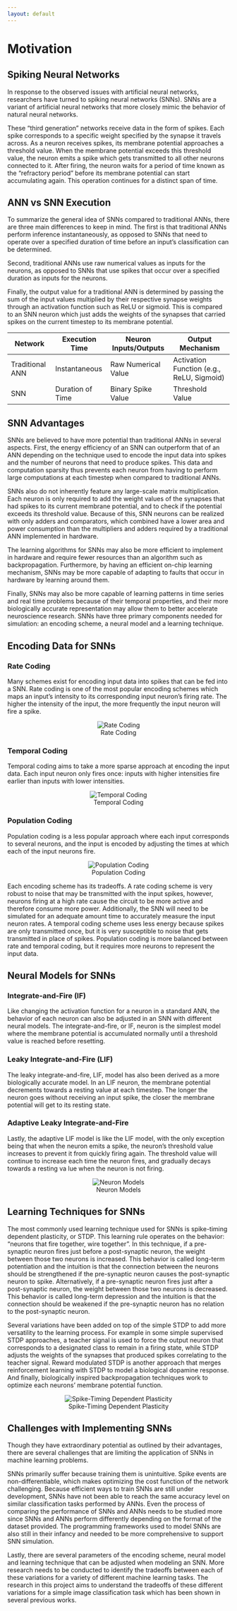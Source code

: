 ```yaml
---
layout: default
---
```

# Motivation

## Spiking Neural Networks
In response to the observed issues with artificial neural networks, researchers have turned to spiking neural networks (SNNs). SNNs are a variant of artificial neural networks that more closely mimic the behavior of natural neural networks. 

These “third generation” networks receive data in the form of spikes. Each spike corresponds to a specific weight specified by the synapse it travels across. As a neuron receives spikes, its membrane potential approaches a threshold value. When the membrane potential exceeds this threshold value, the neuron emits a spike which gets transmitted to all other neurons connected to it. After firing, the neuron waits for a period of time known as the “refractory period” before its membrane potential can start accumulating again. This operation continues for a distinct span of time.

## ANN vs SNN Execution
To summarize the general idea of SNNs compared to traditional ANNs, there are three main differences to keep in mind. The first is that traditional ANNs perform inference instantaneously, as opposed to SNNs that need to operate over a specified duration of time before an input’s classification can be determined. 

Second, traditional ANNs use raw numerical values as inputs for the neurons, as opposed to SNNs that use spikes that occur over a specified duration as inputs for the neurons. 

Finally, the output value for a traditional ANN is determined by passing the sum of the input values multiplied by their respective synapse weights through an activation function such as ReLU or sigmoid. This is compared to an SNN neuron which just adds the weights of the synapses that carried spikes on the current timestep to its membrane potential.

| Network         | Execution Time   | Neuron Inputs/Outputs | Output Mechanism                          |
|-----------------|------------------|-----------------------|-------------------------------------------|
| Traditional ANN | Instantaneous    | Raw Numerical Value   | Activation Function (e.g., ReLU, Sigmoid) |
| SNN             | Duration of Time | Binary Spike Value    | Threshold Value                           |

## SNN Advantages
SNNs are believed to have more potential than traditional ANNs in several aspects. First, the energy efficiency of an SNN can outperform that of an ANN depending on the technique used to encode the input data into spikes and the number of neurons that need to produce spikes. This data and computation sparsity thus prevents each neuron from having to perform large computations at each timestep when compared to traditional ANNs.

SNNs also do not inherently feature any large-scale matrix multiplication. Each neuron is only required to add the weight values of the synapses that had spikes to its current membrane potential, and to check if the potential exceeds its threshold value. Because of this, SNN neurons can be realized with only adders and comparators, which combined have a lower area and power consumption than the multipliers and adders required by a traditional ANN implemented in hardware.

The learning algorithms for SNNs may also be more efficient to implement in hardware and require fewer resources than an algorithm such as backpropagation. Furthermore, by having an efficient on-chip learning mechanism, SNNs may be more capable of adapting to faults that occur in hardware by learning around them.

Finally, SNNs may also be more capable of learning patterns in time series and real time problems because of their temporal properties, and their more biologically accurate representation may allow them to better accelerate neuroscience research.
SNNs have three primary components needed for simulation: an encoding scheme, a neural model and a learning technique.

## Encoding Data for SNNs

### Rate Coding
Many schemes exist for encoding input data into spikes that can be fed into a SNN. Rate coding is one of the most popular encoding schemes which maps an input’s intensity to its corresponding input neuron’s firing rate. The higher the intensity of the input, the more frequently the input neuron will fire a spike.


<div align="center">
<img src="../resources/rate_coding.png" alt="Rate Coding">
<figcaption class="custom_caption">Rate Coding</figcaption>
</div>

### Temporal Coding
Temporal coding aims to take a more sparse approach at encoding the input data. Each input neuron only fires once: inputs with higher intensities fire earlier than inputs with lower intensities.

<div align="center">
<img src="../resources/temporal_coding.png" alt="Temporal Coding">
<figcaption class="custom_caption">Temporal Coding</figcaption>
</div>


### Population Coding
Population coding is a less popular approach where each input corresponds to several neurons, and the input is encoded by adjusting the times at which each of the input neurons fire.

<div align="center">
<img src="../resources/population_coding.png" alt="Population Coding">
<figcaption class="custom_caption">Population Coding</figcaption>
</div>


Each encoding scheme has its tradeoffs. A rate coding scheme is very robust to noise that may be transmitted with the input spikes, however, neurons firing at a high rate cause the circuit to be more active and therefore consume more power. Additionally, the SNN will need to be simulated for an adequate amount time to accurately measure the input neuron rates. A temporal coding scheme uses less energy because spikes are only transmitted once, but it is very susceptible to noise that gets transmitted in place of spikes. Population coding is more balanced between rate and temporal coding, but it requires more neurons to represent the input data.

## Neural Models for SNNs

### Integrate-and-Fire (IF)
Like changing the activation function for a neuron in a standard ANN, the behavior of each neuron can also be adjusted in an SNN with different neural models. The integrate-and-fire, or IF, neuron is the simplest model where the membrane potential is accumulated normally until a threshold value is reached before resetting.

### Leaky Integrate-and-Fire (LIF)
The leaky integrate-and-fire, LIF, model has also been derived as a more biologically accurate model. In an LIF neuron, the membrane potential decrements towards a resting value at each timestep. The longer the neuron goes without receiving an input spike, the closer the membrane potential will get to its resting state.

### Adaptive Leaky Integrate-and-Fire
Lastly, the adaptive LIF model is like the LIF model, with the only exception being that when the neuron emits a spike, the neuron’s threshold value increases to prevent it from quickly firing again. The threshold value will continue to increase each time the neuron fires, and gradually decays towards a resting va
lue when the neuron is not firing.

<div align="center">
<img src="../resources/neuron_models.png" alt="Neuron Models">
<figcaption class="custom_caption">Neuron Models</figcaption>
</div>

## Learning Techniques for SNNs
The most commonly used learning technique used for SNNs is spike-timing dependent plasticity, or STDP. This learning rule operates on the behavior: “neurons that fire together, wire together”. In this technique, if a pre-synaptic neuron fires just before a post-synaptic neuron, the weight between those two neurons is increased. This behavior is called long-term potentiation and the intuition is that the connection between the neurons should be strengthened if the pre-synaptic neuron causes the post-synaptic neuron to spike. Alternatively, if a pre-synaptic neuron fires just after a post-synaptic neuron, the weight between those two neurons is decreased. This behavior is called long-term depression and the intuition is that the connection should be weakened if the pre-synaptic neuron has no relation to the post-synaptic neuron.

Several variations have been added on top of the simple STDP to add more versatility to the learning process. For example in some simple supervised STDP approaches, a teacher signal is used to force the output neuron that corresponds to a designated class to remain in a firing state, while STDP adjusts the weights of the synapses that produced spikes correlating to the teacher signal. Reward modulated STDP is another approach that merges reinforcement learning with STDP to model a biological dopamine response. And finally, biologically inspired backpropagation techniques work to optimize each neurons’ membrane potential function.

<div align="center">
<img src="../resources/stdp.png" alt="Spike-Timing Dependent Plasticity">
<figcaption class="custom_caption">Spike-Timing Dependent Plasticity</figcaption>
</div>


## Challenges with Implementing SNNs
Though they have extraordinary potential as outlined by their advantages, there are several challenges that are limiting the application of SNNs in machine learning problems.

SNNs primarily suffer because training them is unintuitive. Spike events are non-differentiable, which makes optimizing the cost function of the network challenging. Because efficient ways to train SNNs are still under development, SNNs have not been able to reach the same accuracy level on similar classification tasks performed by ANNs. Even the process of comparing the performance of SNNs and ANNs needs to be studied more since SNNs and ANNs perform differently depending on the format of the dataset provided. The programming frameworks used to model SNNs are also still in their infancy and needed to be more comprehensive to support SNN simulation.

Lastly, there are several parameters of the encoding scheme, neural model and learning technique that can be adjusted when modeling an SNN. More research needs to be conducted to identify the tradeoffs between each of these variations for a variety of different machine learning tasks. The research in this project aims to understand the tradeoffs of these different variations for a simple image classification task which has been shown in several previous works.
